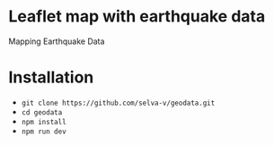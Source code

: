 # Leaflet map with earthquake data

Mapping Earthquake Data

# Installation

- `git clone https://github.com/selva-v/geodata.git`
- `cd geodata`
- `npm install`
- `npm run dev`
